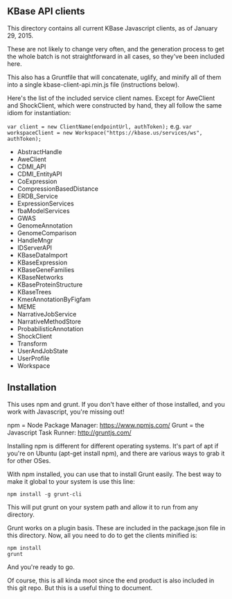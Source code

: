## KBase API clients

This directory contains all current KBase Javascript clients, as of 
January 29, 2015.

These are not likely to change very often, and the generation process to get 
the whole batch is not straightforward in all cases, so they've been included 
here.

This also has a Gruntfile that will concatenate, uglify, and minify all of them
into a single kbase-client-api.min.js file (instructions below).

Here's the list of the included service client names. Except for AweClient and 
ShockClient, which were constructed by hand, they all follow the same idiom for 
instantiation:

`var client = new ClientName(endpointUrl, authToken);`
e.g.
`var workspaceClient = new Workspace("https://kbase.us/services/ws", authToken);`

- AbstractHandle
- AweClient
- CDMI_API
- CDMI_EntityAPI
- CoExpression
- CompressionBasedDistance
- ERDB_Service
- ExpressionServices
- fbaModelServices
- GWAS
- GenomeAnnotation
- GenomeComparison
- HandleMngr
- IDServerAPI
- KBaseDataImport
- KBaseExpression
- KBaseGeneFamilies
- KBaseNetworks
- KBaseProteinStructure
- KBaseTrees
- KmerAnnotationByFigfam
- MEME
- NarrativeJobService
- NarrativeMethodStore
- ProbabilisticAnnotation
- ShockClient
- Transform
- UserAndJobState
- UserProfile
- Workspace

## Installation

This uses npm and grunt. If you don't have either of those installed, and you
work with Javascript, you're missing out!

npm = Node Package Manager: https://www.npmjs.com/
Grunt = the Javascript Task Runner: http://gruntjs.com/

Installing npm is different for different operating systems. It's part of apt
if you're on Ubuntu (apt-get install npm), and there are various ways to grab
it for other OSes.

With npm installed, you can use that to install Grunt easily. The best way to
make it global to your system is use this line:

`npm install -g grunt-cli`

This will put grunt on your system path and allow it to run from any directory.

Grunt works on a plugin basis. These are included in the package.json file in
this directory. Now, all you need to do to get the clients minified is:

    npm install
    grunt

And you're ready to go.

Of course, this is all kinda moot since the end product is also included in this
git repo. But this is a useful thing to document.